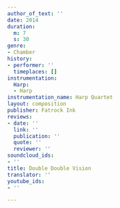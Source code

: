 ```yaml
---
author_of_text: ''
date: 2014
duration:
  m: 7
  s: 30
genre:
- Chamber
history:
- performer: ''
  timeplaces: []
instrumentation:
  Harp:
  - Harp
instrumentation_name: Harp Quartet
layout: composition
publisher: Fatrock Ink
reviews:
- date: ''
  link: ''
  publication: ''
  quote: ''
  reviewer: ''
soundcloud_ids:
- ''
title: Double Double Vision
translator: ''
youtube_ids:
- ''

---
```

